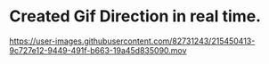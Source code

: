 # Created Gif Direction in real time.


https://user-images.githubusercontent.com/82731243/215450413-9c727e12-9449-491f-b663-19a45d835090.mov

